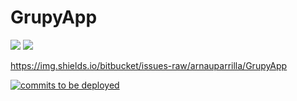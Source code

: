 # GrupyApp

 <a href="https://github.com/badges/shields/graphs/contributors" alt="Contributors">
        <img src="https://img.shields.io/bitbucket/issues-raw/arnauparrilla/GrupyApp
" /></a>
  <a href="#backers" alt="Backers on Open Collective">
        <img src="https://img.shields.io/bitbucket/issues-raw/arnauparrilla/GrupyApp" /></a>
        
https://img.shields.io/bitbucket/issues-raw/arnauparrilla/GrupyApp


<a href="https://github.com/badges/shields/compare/gh-pages...master">
        <img src="https://img.shields.io/github/commits-since/badges/shields/gh-pages?label=commits%20to%20be%20deployed"
            alt="commits to be deployed"></a>
